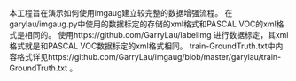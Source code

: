 本工程旨在演示如何使用imgaug建立较完整的数据增强流程。
在garylau/imgaug.py中使用的数据标定的存储的xml格式和PASCAL VOC的xml格式是相同的。
使用https://github.com/GarryLau/labelImg 进行数据标定，其xml格式就是和PASCAL VOC数据标定的xml格式相同。
train-GroundTruth.txt中内容格式详见https://github.com/GarryLau/imgaug/blob/master/garylau/train-GroundTruth.txt 。
